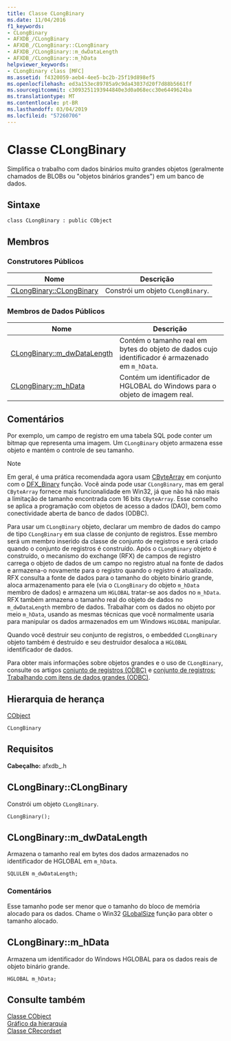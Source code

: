 ```yaml
---
title: Classe CLongBinary
ms.date: 11/04/2016
f1_keywords:
- CLongBinary
- AFXDB_/CLongBinary
- AFXDB_/CLongBinary::CLongBinary
- AFXDB_/CLongBinary::m_dwDataLength
- AFXDB_/CLongBinary::m_hData
helpviewer_keywords:
- CLongBinary class [MFC]
ms.assetid: f4320059-aeb4-4ee5-bc2b-25f19d898ef5
ms.openlocfilehash: ed3a153ec89785a9c9da43037d20f7d88b5661ff
ms.sourcegitcommit: c3093251193944840e3d0a068ecc30e6449624ba
ms.translationtype: MT
ms.contentlocale: pt-BR
ms.lasthandoff: 03/04/2019
ms.locfileid: "57260706"
---
```

# <a name="clongbinary-class"></a>Classe CLongBinary

Simplifica o trabalho com dados binários muito grandes objetos (geralmente chamados de BLOBs ou "objetos binários grandes") em um banco de dados.

## <a name="syntax"></a>Sintaxe

```
class CLongBinary : public CObject
```

## <a name="members"></a>Membros

### <a name="public-constructors"></a>Construtores Públicos

|Nome|Descrição|
|----------|-----------------|
|[CLongBinary::CLongBinary](#clongbinary)|Constrói um objeto `CLongBinary`.|

### <a name="public-data-members"></a>Membros de Dados Públicos

|Nome|Descrição|
|----------|-----------------|
|[CLongBinary::m_dwDataLength](#m_dwdatalength)|Contém o tamanho real em bytes do objeto de dados cujo identificador é armazenado em `m_hData`.|
|[CLongBinary::m_hData](#m_hdata)|Contém um identificador de HGLOBAL do Windows para o objeto de imagem real.|

## <a name="remarks"></a>Comentários

Por exemplo, um campo de registro em uma tabela SQL pode conter um bitmap que representa uma imagem. Um `CLongBinary` objeto armazena esse objeto e mantém o controle de seu tamanho.

> [!NOTE]
>  Em geral, é uma prática recomendada agora usam [CByteArray](../../mfc/reference/cbytearray-class.md) em conjunto com o [DFX_Binary](record-field-exchange-functions.md#dfx_binary) função. Você ainda pode usar `CLongBinary`, mas em geral `CByteArray` fornece mais funcionalidade em Win32, já que não há não mais a limitação de tamanho encontrada com 16 bits `CByteArray`. Esse conselho se aplica a programação com objetos de acesso a dados (DAO), bem como conectividade aberta de banco de dados (ODBC).

Para usar um `CLongBinary` objeto, declarar um membro de dados do campo de tipo `CLongBinary` em sua classe de conjunto de registros. Esse membro será um membro inserido da classe de conjunto de registros e será criado quando o conjunto de registros é construído. Após o `CLongBinary` objeto é construído, o mecanismo do exchange (RFX) de campos de registro carrega o objeto de dados de um campo no registro atual na fonte de dados e armazena-o novamente para o registro quando o registro é atualizado. RFX consulta a fonte de dados para o tamanho do objeto binário grande, aloca armazenamento para ele (via o `CLongBinary` do objeto `m_hData` membro de dados) e armazena um `HGLOBAL` tratar-se aos dados no `m_hData`. RFX também armazena o tamanho real do objeto de dados no `m_dwDataLength` membro de dados. Trabalhar com os dados no objeto por meio `m_hData`, usando as mesmas técnicas que você normalmente usaria para manipular os dados armazenados em um Windows `HGLOBAL` manipular.

Quando você destruir seu conjunto de registros, o embedded `CLongBinary` objeto também é destruído e seu destruidor desaloca a `HGLOBAL` identificador de dados.

Para obter mais informações sobre objetos grandes e o uso de `CLongBinary`, consulte os artigos [conjunto de registros (ODBC)](../../data/odbc/recordset-odbc.md) e [conjunto de registros: Trabalhando com itens de dados grandes (ODBC)](../../data/odbc/recordset-working-with-large-data-items-odbc.md).

## <a name="inheritance-hierarchy"></a>Hierarquia de herança

[CObject](../../mfc/reference/cobject-class.md)

`CLongBinary`

## <a name="requirements"></a>Requisitos

**Cabeçalho:** afxdb_.h

##  <a name="clongbinary"></a>  CLongBinary::CLongBinary

Constrói um objeto `CLongBinary`.

```
CLongBinary();
```

##  <a name="m_dwdatalength"></a>  CLongBinary::m_dwDataLength

Armazena o tamanho real em bytes dos dados armazenados no identificador de HGLOBAL em `m_hData`.

```
SQLULEN m_dwDataLength;
```

### <a name="remarks"></a>Comentários

Esse tamanho pode ser menor que o tamanho do bloco de memória alocado para os dados. Chame o Win32 [GLobalSize](/windows/desktop/api/winbase/nf-winbase-globalsize) função para obter o tamanho alocado.

##  <a name="m_hdata"></a>  CLongBinary::m_hData

Armazena um identificador do Windows HGLOBAL para os dados reais de objeto binário grande.

```
HGLOBAL m_hData;
```

## <a name="see-also"></a>Consulte também

[Classe CObject](../../mfc/reference/cobject-class.md)<br/>
[Gráfico da hierarquia](../../mfc/hierarchy-chart.md)<br/>
[Classe CRecordset](../../mfc/reference/crecordset-class.md)
